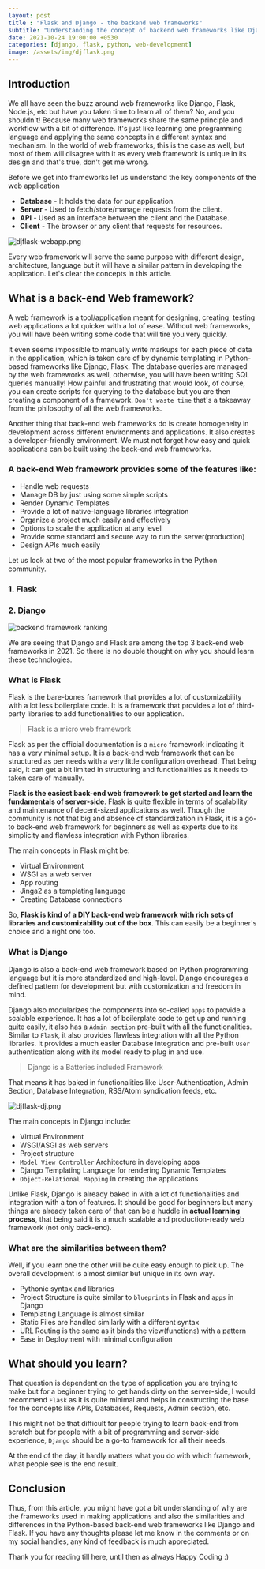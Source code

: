 ```yaml
---
layout: post
title : "Flask and Django - the backend web frameworks"
subtitle: "Understanding the concept of backend web frameworks like Django and Flask."
date: 2021-10-24 19:00:00 +0530
categories: [django, flask, python, web-development]
image: /assets/img/djflask.png
---
```


## Introduction

We all have seen the buzz around web frameworks like Django, Flask, Node.js, etc but have you taken time to learn all of them? No, and you shouldn't! Because many web frameworks share the same principle and workflow with a bit of difference. It's just like learning one programming language and applying the same concepts in a different syntax and mechanism. In the world of web frameworks, this is the case as well, but most of them will disagree with it as every web framework is unique in its design and that's true, don't get me wrong.

Before we get into frameworks let us understand the key components of the web application
- **Database** - It holds the data for our application.
- **Server** - Used to fetch/store/manage requests from the client. 
- **API** - Used as an interface between the client and the Database. 
- **Client** - The browser or any client that requests for resources.

![djflask-webapp.png](https://cdn.hashnode.com/res/hashnode/image/upload/v1635081505223/rLnSyA_7Y.png)

Every web framework will serve the same purpose with different design, architecture, language but it will have a similar pattern in developing the application. Let's clear the concepts in this article.

## What is a back-end Web framework?

A web framework is a tool/application meant for designing, creating, testing web applications a lot quicker with a lot of ease. Without web frameworks, you will have been writing some code that will tire you very quickly. 

It even seems impossible to manually write markups for each piece of data in the application, which is taken care of by dynamic templating in Python-based frameworks like Django, Flask. The database queries are managed by the web frameworks as well, otherwise, you will have been writing SQL queries manually! How painful and frustrating that would look, of course, you can create scripts for querying to the database but you are then creating a component of a framework. `Don't waste time` that's a takeaway from the philosophy of all the web frameworks.

Another thing that back-end web frameworks do is create homogeneity in development across different environments and applications. It also creates a developer-friendly environment. We must not forget how easy and quick applications can be built using the back-end web frameworks. 



### A back-end Web framework provides some of the features like:

- Handle web requests
- Manage DB by just using some simple scripts
- Render Dynamic Templates
- Provide a lot of native-language libraries integration
- Organize a project much easily and effectively
- Options to scale the application at any level
- Provide some standard and secure way to run the server(production)
- Design APIs much easily


Let us look at two of the most popular frameworks in the Python community.

### 1. Flask
### 2. Django

![backend framework ranking](https://cdn.hashnode.com/res/hashnode/image/upload/v1635070666410/JbMc7NKP0.png)

We are seeing that Django and Flask are among the top 3 back-end web frameworks in 2021. So there is no double thought on why you should learn these technologies.

### What is Flask

Flask is the bare-bones framework that provides a lot of customizability with a lot less boilerplate code. It is a framework that provides a lot of third-party libraries to add functionalities to our application. 

> Flask is a micro web framework

Flask as per the official documentation is a `micro` framework indicating it has a very minimal setup. It is a back-end web framework that can be structured as per needs with a very little configuration overhead. That being said, it can get a bit limited in structuring and functionalities as it needs to taken care of manually.

**Flask is the easiest back-end web framework to get started and learn the fundamentals of server-side**. Flask is quite flexible in terms of scalability and maintenance of decent-sized applications as well. Though the community is not that big and absence of standardization in Flask, it is a go-to back-end web framework for beginners as well as experts due to its simplicity and flawless integration with Python libraries. 

The main concepts in Flask might be:

- Virtual Environment 
- WSGI as a web server
- App routing
- Jinga2 as a templating language
- Creating Database connections

So, **Flask is kind of a DIY back-end web framework with rich sets of libraries and customizability out of the box**. This can easily be a beginner's choice and a right one too.

### What is Django

Django is also a back-end web framework based on Python programming language but it is more standardized and high-level. Django encourages a defined pattern for development but with customization and freedom in mind.

Django also modularizes the components into so-called `apps` to provide a scalable experience. It has a lot of boilerplate code to get up and running quite easily, it also has a `Admin section` pre-built with all the functionalities. Similar to `Flask`, it also provides flawless integration with all the Python libraries. It provides a much easier Database integration and pre-built `User` authentication along with its model ready to plug in and use. 

> Django is a Batteries included Framework

That means it has baked in functionalities like User-Authentication, Admin Section, Database Integration, RSS/Atom syndication feeds, etc. 

![djflask-dj.png](https://cdn.hashnode.com/res/hashnode/image/upload/v1635079576954/WcjcokoiX.png)

The main concepts in Django include:

- Virtual Environment
- WSGI/ASGI as web servers
- Project structure
- `Model View Controller` Architecture in developing apps
- Django Templating Language for rendering Dynamic Templates 
- `Object-Relational Mapping` in creating the applications

Unlike Flask, Django is already baked in with a lot of functionalities and integration with a ton of features. It should be good for beginners but many things are already taken care of that can be a huddle in **actual learning process**, that being said it is a much scalable and production-ready web framework (not only back-end).

### What are the similarities between them?

Well, if you learn one the other will be quite easy enough to pick up. The overall development is almost similar but unique in its own way. 

- Pythonic syntax and libraries
- Project Structure is quite similar to `blueprints` in Flask and `apps` in Django
- Templating Language is almost similar
- Static Files are handled similarly with a different syntax 
- URL Routing is the same as it binds the view(functions) with a pattern
- Ease in Deployment with minimal configuration

## What should you learn?

That question is dependent on the type of application you are trying to make but for a beginner trying to get hands dirty on the server-side, I would recommend `Flask` as it is quite minimal and helps in constructing the base for the concepts like APIs, Databases, Requests, Admin section, etc. 

This might not be that difficult for people trying to learn back-end from scratch but for people with a bit of programming and server-side experience, `Django` should be a go-to framework for all their needs. 

At the end of the day, it hardly matters what you do with which framework, what people see is the end result.

## Conclusion

Thus, from this article, you might have got a bit understanding of why are the frameworks used in making applications and also the similarities and differences in the Python-based back-end web frameworks like Django and Flask. If you have any thoughts please let me know in the comments or on my social handles, any kind of feedback is much appreciated. 

Thank you for reading till here, until then as always Happy Coding :)
